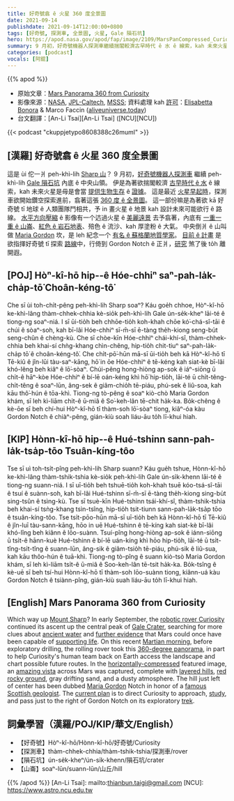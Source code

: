 ```yaml
---
title: 好奇號翕 ê 火星 360 度全景圖
date: 2021-09-14
publishdate: 2021-09-14T12:00:00+0800
tags: [好奇號, 探測車, 全景圖, 火星, Gale 隕石坑]
hero: https://apod.nasa.gov/apod/fap/image/2109/MarsPanCompressed_Curiosity_1080.jpg
summary: 9 月初，好奇號機器人探測車繼續揣閣較濟古早時代 ê 水 ê 線索，kah 未來火星是毋是會當提供生物生存 ê 證據。
categories: [podcast]
vocals: [阿錕]
---
```


{{% apod %}}

- 原始文章：[Mars Panorama 360 from Curiosity](https://apod.nasa.gov/apod/ap210914.html)
- 影像來源：[NASA](http://www.nasa.gov/), [JPL-Caltech](http://www.jpl.nasa.gov/), [MSSS](http://www.msss.com/); 資料處理 kah [許可](https://creativecommons.org/licenses/by-nc-nd/2.0/)：[Elisabetta Bonora](https://twitter.com/EliBonora) & Marco Faccin ([aliveuniverse.today](https://aliveuniverse.today/))
- 台文翻譯：[An-Li Tsai][An-Li Tsai] ([NCU][NCU])

{{< podcast "ckuppjetypo8608388c26muml" >}}

## [漢羅] 好奇號翕 ê 火星 360 度全景圖
這是 ùi 佗一爿 peh-khì-lih [Sharp 山][Mount Sharp]？
9 月初，[好奇號機器人探測車][robotic rover Curiosity] 繼續 peh-khì-lih [Gale 隕石坑][Gale Crater] 內底 ê 中央山領。
伊是為著欲揣閣較濟 [古早時代 ê 水][ancient water] ê 線索，kah 未來火星是毋是會當 [提供生物生存][supporting life] ê [證據][further evidence]。
這是最近 [火星早起時][Martian morning]，探測車欲開始鑽空探索進前，翕著這張 [360 度 ê 全景圖][360-degree panorama]。
這一部份嘛是為著欲 kā 好奇號 tī 地球 ê 人類團隊鬥相共，予 in 畫火星 ê 地景 kah 設計未來可能欲行 ê 路線。
[水平方向壓縮][horizontally-compressed] ê 影像有一个迒過火星 ê [美麗遠景][amazing vista] 去予翕著，內底有 [一重一重 ê 山崙][layered hills]、[紅色 ê 岩石地表][red rocky ground]、殕色 ê 流沙、kah 厚塗粉 ê 大氣。
中央倒爿 ê 山叫做 [Maria Gordon][Maria Gordon] 坎，是 leh 紀念一个 [有名 ê 蘇格蘭地質學家][famous Scottish geologist]。
[目前 ê 計畫][current plan] 是欲指揮好奇號 tī 探索 [路線][trek]中，行倚到 Gordon Notch ê 正爿，[研究][study] 煞了後 to̍h 離開遐。

## [POJ] Hòⁿ-kî-hō hip--ê Hóe-chhiⁿ saⁿ-pah-la̍k-cha̍p-tō͘ Choân-kéng-tô͘
Che sī ùi toh-chi̍t-pêng peh-khì-lih Sharp soaⁿ?
Káu goe̍h chhoe, Hòⁿ-kî-hō ke-khì-lâng thàm-chhek-chhia kè-sio̍k peh-khì-lih Gale ún-se̍k-kheⁿ lāi-té ê tiong-ng soaⁿ-niá.
I sī ūi-tio̍h beh chhōe-tio̍h koh-khah chōe kó͘-chá-sî-tāi ê chúi ê sòaⁿ-soh, kah bī-lâi Hóe-chhiⁿ sī-m̄-sī ē-tàng the̍h-kiong seng-bu̍t seng-chûn ê chèng-kù.
Che sī chòe-kīn Hóe-chhiⁿ chái-khí-sî, thàm-chhek-chhia beh khai-sí chǹg-khang chìn-chêng, hip-tio̍h chit-tiuⁿ saⁿ-pah-la̍k-cha̍p tō͘ ê choân-kéng-tô͘.
Che chi̍t-pō͘-hūn mā-sī ūi-tio̍h beh kā Hòⁿ-kî-hō tī Tē-kiû ê jîn-lūi tàu-saⁿ-kāng, hō͘ in ōe Hóe-chhiⁿ ê tē-kéng kah siat-kè bī-lâi khó-lêng beh kiâⁿ ê lō͘-sòaⁿ.
Chúi-pêng hong-hiòng ap-sok ê iáⁿ-siōng ū chi̍t-ê hāⁿ-kòe Hóe-chhiⁿ ê bí-lē oán-kéng khì hō͘ hip-tio̍h, lāi-té ū chi̍t-têng-chi̍t-têng ê soaⁿ-lūn, âng-sek ê giâm-chio̍h tē-piáu, phú-sek ê liû-soa, kah kāu thô͘-hún ê tōa-khì.
Tiong-ng tò-pêng ê soaⁿ kiò-chò Maria Gordon khám, sī leh kì-liām chi̍t-ê ū-miâ ê So͘-keh-lân tē-chit ha̍k-ka.
Bo̍k-chêng ê kè-ōe sī beh chí-hui Hòⁿ-kî-hō tī thàm-soh lō͘-sòaⁿ tiong, kiâⁿ-óa kàu Gordon Notch ê chiàⁿ-pêng, gián-kiù soah liáu-āu to̍h lī-khui hiah.

## [KIP] Hònn-kî-hō hip--ê Hué-tshinn sann-pah-la̍k-tsa̍p-tōo Tsuân-kíng-tôo
Tse sī uì toh-tsi̍t-pîng peh-khì-lih Sharp suann?
Káu gue̍h tshue, Hònn-kî-hō ke-khì-lâng thàm-tshik-tshia kè-sio̍k peh-khì-lih Gale ún-si̍k-khenn lāi-té ê tiong-ng suann-niá.
I sī uī-tio̍h beh tshuē-tio̍h koh-khah tsuē kóo-tsá-sî-tāi ê tsuí ê suànn-soh, kah bī-lâi Hué-tshinn sī-m̄-sī ē-tàng the̍h-kiong sing-bu̍t sing-tsûn ê tsìng-kù.
Tse sī tsuè-kīn Hué-tshinn tsái-khí-sî, thàm-tshik-tshia beh khai-sí tsǹg-khang tsìn-tsîng, hip-tio̍h tsit-tiunn sann-pah-la̍k-tsa̍p tōo ê tsuân-kíng-tôo.
Tse tsi̍t-pōo-hūn mā-sī uī-tio̍h beh kā Hònn-kî-hō tī Tē-kiû ê jîn-luī tàu-sann-kāng, hōo in uē Hué-tshinn ê tē-kíng kah siat-kè bī-lâi khó-lîng beh kiânn ê lōo-suànn.
Tsuí-pîng hong-hiòng ap-sok ê iánn-siōng ū tsi̍t-ê hānn-kuè Hué-tshinn ê bí-lē uán-kíng khì hōo hip-tio̍h, lāi-té ū tsi̍t-tîng-tsi̍t-tîng ê suann-lūn, âng-sik ê giâm-tsio̍h tē-piáu, phú-sik ê liû-sua, kah kāu thôo-hún ê tuā-khì.
Tiong-ng tò-pîng ê suann kiò-tsò Maria Gordon khám, sī leh kì-liām tsi̍t-ê ū-miâ ê Soo-keh-lân tē-tsit ha̍k-ka.
Bo̍k-tsîng ê kè-uē sī beh tsí-hui Hònn-kî-hō tī thàm-soh lōo-suànn tiong, kiânn-uá kàu Gordon Notch ê tsiànn-pîng, gián-kiù suah liáu-āu to̍h lī-khui hiah.

## [English] Mars Panorama 360 from Curiosity
Which way up [Mount Sharp][Mount Sharp]?
In early September, the [robotic rover Curiosity][robotic rover Curiosity] continued its ascent up the central peak of [Gale Crater][Gale Crater], searching for more clues about [ancient water][ancient water] and [further evidence][further evidence] that Mars could once have been capable of [supporting life][supporting life].
On this recent [Martian morning][Martian morning], before exploratory drilling, the rolling rover took this [360-degree panorama][360-degree panorama], in part to help Curiosity's human team back on Earth access the landscape and chart possible future routes.
In the [horizontally-compressed][horizontally-compressed] featured image, an [amazing vista][amazing vista] across Mars was captured, complete with [layered hills][layered hills], [red rocky ground][red rocky ground], gray drifting sand, and a dusty atmosphere.
The hill just left of center has been dubbed [Maria Gordon][Maria Gordon] Notch in honor of a [famous Scottish geologist][famous Scottish geologist].
The [current plan][current plan] is to direct Curiosity to approach, [study][study], and pass just to the right of Gordon Notch on its exploratory [trek][trek].


## 詞彙學習（漢羅/POJ/KIP/華文/English）
- 【好奇號】Hòⁿ-kî-hō/Hònn-kî-hō/好奇號/Curiosity
- 【探測車】thàm-chhek-chhia/thàm-tshik-tshia/探測車/rover
- 【隕石坑】ún-se̍k-kheⁿ/ún-si̍k-khenn/隕石坑/crater
- 【山崙】soaⁿ-lūn/suann-lūn/山丘/hill

{{% /apod %}}
[An-Li Tsai]: mailto:thianbun.taigi@gmail.com
[NCU]: https://www.astro.ncu.edu.tw

[Mount Sharp]:https://en.wikipedia.org/wiki/Mount_Sharp
[robotic rover Curiosity]:https://mars.nasa.gov/msl/home/
[Gale Crater]:https://apod.nasa.gov/apod/ap110729.html
[ancient water]:https://www.jpl.nasa.gov/news/nasas-curiosity-rover-finds-an-ancient-oasis-on-mars
[further evidence]:https://mars.nasa.gov/msl/mission/science/objectives/
[supporting life]:https://www.jpl.nasa.gov/news/signs-of-life-on-mars-nasas-perseverance-rover-begins-the-hunt
[Martian morning]:https://solarsystem.nasa.gov/planets/mars/overview/
[360-degree panorama]:https://youtu.be/PTBEzovhQ-c
[horizontally-compressed]:https://i.pinimg.com/236x/68/39/3f/68393f3ed2ce3ab1aa221497496fb290.jpg
[amazing vista]:https://www.flickr.com/photos/lunexit/51433883745/in/pool-apods/
[layered hills]:https://apod.nasa.gov/apod/ap161005.html
[red rocky ground]:https://apod.nasa.gov/apod/ap080615.html
[Maria Gordon]:https://mars.nasa.gov/msl/mission-updates/9025/sols-3224-3225-introducing-maria-gordon/
[famous Scottish geologist]:https://en.wikipedia.org/wiki/Maria_Gordon
[current plan]:https://mars.nasa.gov/msl/mission-updates/
[study]:https://mars.nasa.gov/msl/mission-updates/9028/sols-3228-3231-try-this-again/
[trek]:https://trek.nasa.gov/mars/
